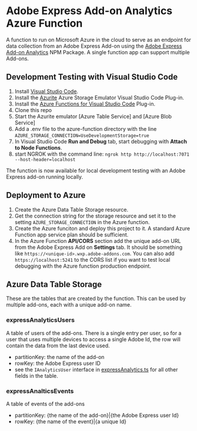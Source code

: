 # Adobe Express Add-on Analytics Azure Function

A function to run on Microsoft Azure in the cloud to serve as an endpoint for
data collection from an Adobe Express Add-on using the
[Adobe Express Add-on Analytics](https://www.npmjs.com/package/express-addon-analytics) NPM Package. A single function app can support multiple Add-ons.

## Development Testing with Visual Studio Code

1. Install [Visual Studio Code](https://code.visualstudio.com/).
2. Install the [Azurite](https://marketplace.visualstudio.com/items?itemName=Azurite.azurite) Azure Storage Emulator Visual Studio Code Plug-in.
3. Install the [Azure Functions for Visual Studio Code](https://marketplace.visualstudio.com/items?itemName=ms-azuretools.vscode-azurefunctions) Plug-in.
4. Clone this repo
5. Start the Azurite emulator [Azure Table Service] and [Azure Blob Service]
6. Add a .env file to the azure-function directory with the line
    `AZURE_STORAGE_CONNECTION=UseDevelopmentStorage=true`
7. In Visual Studio Code **Run and Debug** tab, start debugging with **Attach to Node Functions**.
8. start NGROK with the command line:
    `ngrok http http://localhost:7071 --host-header=localhost`

The function is now available for local development testing with an Adobe Express add-on running locally.

## Deployment to Azure

1. Create the Azure Data Table Storage resource.
2. Get the connection string for the storage resource and set it to the setting `AZURE_STORAGE_CONNECTION` in the Azure function.
3. Create the Azure funciton and deploy this project to it. A standard Azure Function app service plan should be sufficient.
4. In the Azure Function **API/CORS** section add the unique add-on URL from the Adobe Express Add on **Settings** tab.  It should be something like `https://<unique-id>.wxp.adobe-addons.com`. You can also add `https://localhost:5241` to the CORS list if you want to test local debugging with the Azure function production endpoint.

## Azure Data Table Storage

These are the tables that are created by the function. This can be used by multiple add-ons, each with a unique add-on name.

### expressAnalyticsUsers

A table of users of the add-ons. There is a single entry per user, so for a user that uses multiple devices to access a single Adobe Id, the row will contain the data from the last device used.

- partitionKey: the name of the add-on
- rowKey: the Adobe Express user ID
- see the `IAnalyticsUser` interface in [expressAnalytics.ts](src/functions/expressAnalytics.ts) for all other fields in the table.

### expressAnalticsEvents

A table of events of the add-ons

- partitionKey: {the name of the add-on}|{the Adobe Express user Id}
- rowKey:       {the name of the event}|{a unique Id}
